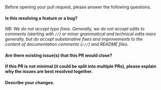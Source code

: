 Before opening your pull request, please answer the following questions.

#### Is this resolving a feature or a bug?

_NB: We do not accept typo fixes. Generally, we do not accept edits to comments (starting with `//`) or minor grammatical and technical edits more generally, but do accept substanative fixes and improvements to the content of documentation comments (`///`) and README files._

#### Are there existing issue(s) that this PR would close?

#### If this PR is not minimal (it could be split into multiple PRs), please explain why the issues are best resolved together. 

#### Describe your changes.
